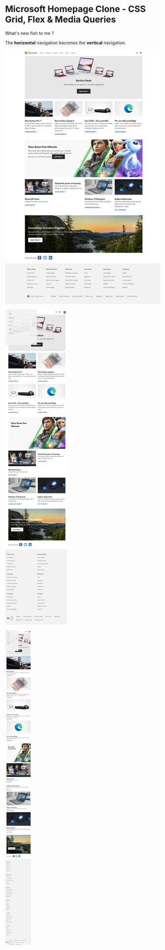 # Microsoft Homepage Clone - CSS Grid, Flex & Media Queries

What's new fish to me ?

The **horizontal** navigation becomes the **vertical** navigation.

![preview](https://github.com/HappyYYT/put-advice-into-practice/blob/main/01.Become%20a%20Foundational%20Frontend%20Developer/01.HTML%26CSS/09.Microsoft%20Homepage%20Clone%20-%20CSS%20Grid%2C%20Flex%20%26%20Media%20Queries/img/preview.png)

![preview-700](https://github.com/HappyYYT/put-advice-into-practice/blob/main/01.Become%20a%20Foundational%20Frontend%20Developer/01.HTML%26CSS/09.Microsoft%20Homepage%20Clone%20-%20CSS%20Grid%2C%20Flex%20%26%20Media%20Queries/img/preview-700.png)

![preview-500](https://github.com/HappyYYT/put-advice-into-practice/blob/main/01.Become%20a%20Foundational%20Frontend%20Developer/01.HTML%26CSS/09.Microsoft%20Homepage%20Clone%20-%20CSS%20Grid%2C%20Flex%20%26%20Media%20Queries/img/preview-500.png)
